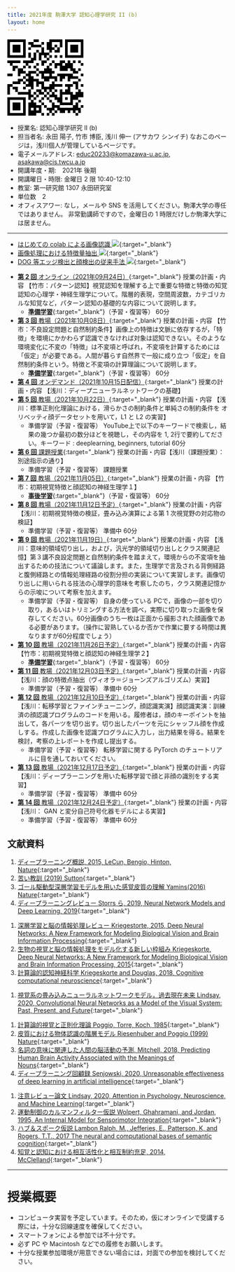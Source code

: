 ```yaml
---
title: 2021年度 駒澤大学 認知心理学研究 II (b)
layout: home
---
```


<img src="figures/qrcode.png">

- 授業名: 認知心理学研究 II (b)
- 担当者名: 永田 陽子, 竹市 博臣, 浅川 伸一 (アサカワ シンイチ) なおこのページは，浅川個人が管理しているページです。
- 電子メールアドレス: <educ20233@komazawa-u.ac.jp>, <asakawa@cis.twcu.a.jp>
- 開講年度・期:　2021年 後期
- 開講曜日・時限: 金曜日 2 限 10:40-12:10
- 教室: 第一研究館 1307 永田研究室
- 単位数　2
- オフィスアワー: なし，メールや SNS を活用してください。駒澤大学の専任ではありません。
非常勤講師ですので，金曜日の 1 時限だけしか駒澤大学には居ません。

---

- [はじめての colab による画像認識 <img src="https://komazawa-deep-learning.github.io/assets/colab_icon.svg">](https://colab.research.google.com/github/komazawa-deep-learning/komazawa-deep-learning.github.io/blob/master/2021notebooks/2021komazawa_cogsy000_CNN_demo.ipynb){:target="_blank"}
- [画像処理における特徴量抽出 <img src="https://komazawa-deep-learning.github.io/assets/colab_icon.svg">](https://colab.research.google.com/github/ShinAsakawa/ShinAsakawa.github.io/blob/master/notebooks/2020Sight_visit_feature_extractions_demo.ipynb){:target="_blank"}
- [DOG 等エッジ検出と顔検出の従来手法 <img src="https://komazawa-deep-learning.github.io/assets/colab_icon.svg">](https://colab.research.google.com/github/komazawa-deep-learning/komazawa-deep-learning.github.io/blob/master/notebooks/2021_0528edge_and_face_detection_algorithm_not_cnn.ipynb){:target="_blank"}


* [**第 2 回** オンライン（2021年09月24日）](lect02){:target="_blank"} 授業の計画・内容 【竹市：パターン認知】視覚認知を理解する上で重要な特徴と特徴の知覚認知の心理学・神経生理学について。階層的表現，空間周波数，カテゴリカルな知覚など，パターン認知の基礎的な内容について説明します。
    * [**準備学習**](prep02){:target="_blank"}（予習・復習等） 60分
* [**第 3 回** 教場（2021年10月08日）](lect03){:target="_blank"} 授業の計画・内容 【竹市：不良設定問題と自然制約条件】画像上の特徴は文脈に依存するが，「特徴」を環境にかかわらず認識できなければ対象は認知できない。そのような環境変化に不変の「特徴」は不変項と呼ばれ，不変項を計算するためには「仮定」が必要である。人間が暮らす自然界で一般に成り立つ「仮定」を自然制約条件という。特徴と不変項の計算理論について説明します。
    * [**準備学習**](prep03){:target="_blank"}（予習・復習等） 60分
* [**第 4 回** オンデマンド（2021年10月15日配信）](lect04){:target="_blank"} 授業の計画・内容 【浅川：ディープニューラルネットワークの基礎】
* [**第 5 回** 教場（2021年10月22日）](lect05){:target="_blank"} 授業の計画・内容 【浅川：標準正則化理論における，滑らかさの制約条件と単純さの制約条件を オリベッティ顔データセットを用いて，L1 と L2 の実習】
    * 準備学習（予習・復習等）  YouTube上で以下のキーワードで検索し，結果の幾つか最初の数分ほどを視聴し，その内容を 1, 2行で要約してださい。キーワード : deeplearning, beginners, tutorial 60分
* [**第 6 回** 課題授業](lect06){:target="_blank"} 授業の計画・内容【浅川（課題授業）：別途指示の通り】
    * 準備学習（予習・復習等）  課題授業
* [**第 7 回** 教場（2021年11月05日）](https://komazawa-deep-learning.github.io/2021cogpsy/lect07_1.pdf){:target="_blank"} 授業の計画・内容 【竹市：初期視覚特徴と顔認知の神経生理学１】
    * [**事後学習**](prep07){:target="_blank"}（予習・復習等） 60分
* [**第 8 回** 教場（2021年11月12日予定）](lect08){:target="_blank"} 授業の計画・内容 【浅川：初期視覚特徴の検証，畳み込み演算による第 1 次視覚野の対応物の検証】
    * 準備学習（予習・復習等）  準備中 60分
* [**第 9 回** 教場（2021年11月19日）](lect09){:target="_blank"} 授業の計画・内容 【浅川：意味的領域切り出し，および，汎光学的領域切り出しとクラス関連記憶】第３講不良設定問題と自然制約条件を踏まえて，環境からの不変項を抽出するための技法について議論します。また，生理学で言及される背側経路と腹側経路との情報処理経路の役割分担の実装について実習します。画像切り出しに用いられる技法の心理学的意味を考察したのち，クラス関連記憶からの示唆について考察を加えます。 
    * 準備学習（予習・復習等） 自身の使っている PCで，画像の一部を切り取り，あるいはトリミングする方法を調べ，実際に切り取った画像を保存してください。60分画像のうち一枚は正面から撮影された顔画像である必要があります。（操作に習熟しているか否かで作業に要する時間は異なりますが60分程度でしょう）
* [**第 10 回** 教場（2021年11月26日予定）](lect10){:target="_blank"} 授業の計画・内容 【竹市：初期視覚特徴と顔認知の神経生理学２】
    * [**準備学習**](prep10){:target="_blank"}（予習・復習等） 60分
* [**第 11 回** 教場（2021年12月03日予定）](lect11){:target="_blank"} 授業の計画・内容 【浅川：顔の特徴点抽出（ヴィオラ＝ジョーンズアルゴリズム）実習】
    * 準備学習（予習・復習等）  準備中 60分
* [**第 12 回** 教場（2021年12月10日予定）](lect12){:target="_blank"} 授業の計画・内容 【浅川：転移学習とファインチューニング，顔認識実演】顔認識実演：訓練済の顔認識プログラムのコードを用いる。履修者は，顔のキーポイントを抽出して，各パーツを切り出す。切り出したパーツを元にシャッフル顔を作成しする。作成した画像を認識プログラムに入力し，出力結果を得る。結果を検討，考察の上レポートを作成し提出する。
    * 準備学習（予習・復習等） 転移学習に関する PyTorch のチュートリアルに目を通しておいてください。
 * [**第 13 回** 教場（2021年12月17日予定）](lect13){:target="_blank"} 授業の計画・内容 【浅川：ディープラーニングを用いた転移学習で顔と非顔の識別をする実習】
    * 準備学習（予習・復習等）  準備中 60分
* [**第 14 回** 教場（2021年12月24日予定）](lect14){:target="_blank"} 授業の計画・内容 【浅川： GAN と変分自己符号化器モデルによる実習】
    * 準備学習（予習・復習等）  準備中 60分

## 文献資料

1. [ディープラーニング概説, 2015, LeCun, Bengio, Hinton, Nature](https://komazawa-deep-learning.github.io/2021/2015LeCun_Bengio_Hinton_NatureDeepReview.pdf){:target="_blank"}
1. [苦い教訓 (2019) Sutton](https://komazawa-deep-learning.github.io/2021cogpsy/2019Sutton_Bitter_Lesson.pdf){:target="_blank"}
1. [ゴール駆動型深層学習モデルを用いた感覚皮質の理解 Yamins(2016) Nature](https://project-ccap.github.io/2016YaminsDiCarlo_Using_goal-driven_deep_learning_models_to_understand_sensory_cortex.pdf){:target="_blank"}
1. [ディープラーニングレビュー Storrs ら, 2019, Neural Network Models and Deep Learning, 2019](https://komazawa-deep-learning.github.io/2021/2019Storrs_Golan_Kriegeskorte_Neural_network_models_and_deep_learning.pdf){:target="_blank"}
<!-- * [Storrs ら, Neural Network Models and Deep Learning, 2019](2019Storrs_Golan_Kriegeskorte_Neural_network_models_and_deep_learning.pdf){:target="_blank"} -->
1. [深層学習と脳の情報処理レビュー Kriegestorte, 2015, Deep Neural Networks: A New Framework for Modeling Biological Vision and Brain Information Processing](2015Kriegeskorte_Deep_Neural_Networks-A_New_Framework_for_Modeling_Biological_Vision_and_Brain_Information_Processing.pdf){:target="_blank"}
1. [生物の視覚と脳の情報処理をモデル化する新しい枠組み Kriegeskorte, Deep Neural Networks: A New Framework for Modeling Biological Vision and Brain Information Processing, 2015](https://project-ccap.github.io/2015Kriegeskorte_Deep_Neural_Networks-A_New_Framework_for_Modeling_Biological_Vision_and_Brain_Information_Processing.pdf){:target="_blank"}
1. [計算論的認知神経科学 Kriegeskorte and Douglas, 2018, Cognitive computational neuroscience](https://project-ccap.github.io/2018Kriegeskorte_Douglas_Cognitive_Computational_Neuroscience.pdf){:target="_blank"}
<!-- * [Kriegeskorte, N. and Douglas, P. K., Cognitive computational neuroscience, 2018](2018Kriegeskorte_Douglas_Cognitive_Computational_Neuroscience.pdf){:target="_blank"} -->
1. [視覚系の畳み込みニューラルネットワークモデル，過去現在未来 Lindsay, 2020, Convolutional Neural Networks as a Model of the Visual System: Past, Present, and Future](https://project-ccap.github.io/2020Lindsay_Convolutional_Neural_Networks_as_a_Model_of_the_Visual_System_Past_Present_and_Future.pdf){:target="_blank"}
<!-- * [Lindsay, G. W., Convolutional Neural Networks as a Model of the Visual System: Past, Present, and Future, 2020](2020Lindsay_Convolutional_Neural_Networks_as_a_Model_of_the_Visual_System_Past_Present_and_Future.pdf){:target="_blank"} -->
1. [計算論的視覚と正則化理論 Poggio, Torre, Koch, 1985](https://komazawa-deep-learning.github.io/2021cogpsy/1985Poggio_Computational_Vision_and_Regularization_Theory.pdf){:target="_blank"}
1. [皮質における物体認識の階層モデル Riesenhuber and Poggio (1999) Nature](https://komazawa-deep-learning.github.io/2021cogpsy/1999Riesenhuber_Poggio_Hierarchical_models_of_object_recognition_in_cortex.pdf){:target="_blank"}
1. [名詞の意味に関連した人間の脳活動の予測, Mitchell, 2018, Predicting Human Brain Activity Associated with the Meanings of Nouns](https://shinasakawa.github.io/2008Mitchell_Predicting_Human_Brain_Activity_Associated_with_the_Meanings_of_Nounsscience.pdf){:target="_blank"}
1. [ディープラーニング回顧録 Senjowski, 2020, Unreasonable effectiveness of deep learning in artificial intelligence](https://komazawa-deep-learning.github.io/2021/2020Sejnowski_Unreasonable_effectiveness_of_deep_learning_in_artificial_intelligence.pdf){:target="_blank"}
<!-- * [Senjowski, Unreasonable effectiveness of deep learning in artificial intelligence, 2020](2020Sejnowski_Unreasonable_effectiveness_of_deep_learning_in_artificial_intelligence.pdf){:target="_blank"} -->
1. [注意レビュー論文 Lindsay, 2020, Attention in Psychology, Neuroscience, and Machine Learning](https://project-ccap.github.io/2020Lindsay_Attention_in_Psychology_Neuroscience_and_Machine_Learning.pdf){:target="_blank"}
1. [運動制御のカルマンフィルター仮説 Wolpert, Ghahramani, and Jordan, 1995, An Internal Model for Sensorimotor Integration](https://project-ccap.github.io/1995WolpertGhahramaniJordan_Internal_Model_for_Sensorimotor_Integration.pdf){:target="_blank"}
1. [ハブ＆スポーク仮説 Lambon Ralph, M., Jefferies, E., Patterson, K, and Rogers, T.T., 2017 The neural and computational bases of semantic cognition](https://project-ccap.github.io/2017LambonRalphJefferiesPattersonRogers_The_neural_and_computational_bases_of_semantic_cognition.pdf){:target="_blank"}
1. [知覚と認知における相互活性化と相互制約充足, 2014, McClelland](https://project-ccap.github.io/2014McClelland_Interactive_Activation_and_Mutual_Constraint_Satisfaction_in_Perception_and_Cognition.pdf){:target="_blank"}


---

# 授業概要

<!-- * 本授業では，毎回オンライン配信を行う予定です。
* 授業の Google meet URL は以下のとおりです: [https://meet.google.com/oia-vgsd-cpb](https://meet.google.com/oia-vgsd-cpb)
-->
* コンピュータ実習を予定しています。そのため，仮にオンラインで受講する際には，十分な回線速度を確保してください。
* スマートフォンによる参加では不十分です。
* 必ず PC や Macintosh などでの履修をお願いします。
* 十分な授業参加環境が用意できない場合には，対面での参加を検討してください。

<!-- この授業は，2021年度後期開講予定の 07445/心理学特講IIIB と連係し，連続した内容となります。
履修者は両授業を履修することで完結した理解に至るようになります。
前期のこの授業では，主として画像認識，視覚情報処理に関する話題を取り上げます。
深層学習で採用されている技法を知ることで，如何にして人間を上回る認識性能を示すようになったのか，そこから人間の認識機構への示唆はどのようなものが感がられるのかについて考えます。

本授業では人工知能に用いられる技術の詳細を検討しながら，その心理学的意味を考えます。
自動運転が可能となり，
囲碁の世界チャンピオンを破り，自動翻訳の精度が向上し，スマートスピーカーが普及するなど AI 技術は毎日のように報道されています。
これらの技術はニューラルネットワークモデルに基づいています。
とりわけディープラーニング (深層学習) 技術は現在の人工知能の根幹をなしています。
現在は第 3 次ニューラルネットワークブームと呼ばれますが 3 度のブーム とも心理学者が火付け役でした。
2014年 から始まった現在のブームも心理系出身の研究者が先導しました。
加えてディープマインドの共同創設者デミス・ハサビスは認知科学出です。
このように人工知能と心理学とは同じことを別の側面から理解しようとしているとさえ言えます。
このような背景から，心理学と最近の人工知能技術の相互関係を考察する授業になります。
昨今の人工知能技術と心理学との関係から理解することで，最新の技術についての背景となる考え方を解説します。
 -->
<!-- - CNN: 畳み込みニューラルネットワーク
- RNN: リカレントニューラルネットワーク
- RL: 強化学習
-->

<!-- <center> -->
<!--  <img src="https://komazawa-deep-learning.github.io/assets/2008Fuster_Prefrontal_Cortex_fig8_4.svg" width="39%"> -->
<!--  <img src="https://komazawa-deep-learning.github.io/assets/2015Ronneberger_U-Net_Fig1_ja.svg" width="48%"> -->
<!-- </center> -->


<!-- - [2018Kriegeskorte](2018Kriegeskorte){:target="_blank"}
- [1970Newell](1970Newell){:target="_blank"}
- [2019Glaser](2019Glaser){:target="_blank"}
- [2020Lindsay](2020Lindsay){:target="_blank"}
- [G 検定](https://www.seshop.com/product/detail/23864?utm_source=seid_it_spot_20210412&utm_medium=email&utm_campaign=coupon){:target="_blank"}

### 2021年02月23日分
- [2020-0215](2020-0215abstract){:target="_blank"}
- [どうぶつの森モデル，動物の名前連想モデル](https://colab.research.google.com/github/ShinAsakawa/ShinAsakawa.github.io/blob/master/notebooks/2021_0223word_associtaion.ipynb){:target="_blank"}
- [導入講義用 CCP ウィルス感染者予測モデルを題材に](https://colab.research.google.com/github/ShinAsakawa/ShinAsakawa.github.io/blob/master/notebooks/2021Kermack_McKendrick_model.ipynb){:target="_blank"}
- [CNN の簡単なデモ](https://colab.research.google.com/github/ShinAsakawa/ShinAsakawa.github.io/blob/master/notebooks/2021Keras_CNN_demo_with_wordnet_ja.ipynb){:target="_blank"}

# 統計学と機械学習の関係

母集団における差異の有無を問題にする心理統計学と機械学習との間には，決定的な差があります。

- [1970Newell](1970Newell){:target="_blank"}
- [2019Glaser](2019Glaser){:target="_blank"}
- [2020Lindsay](2020Lindsay){:target="_blank"}

 -->

<!--
<br/>
1. [tSNE を用いた TLPA 200語の word2vec 視覚化](https://ShinAsakawa.github.io/2020cnps_tSNE_for_word2vec.ipynb)
2. [2020年2月24日資料1 tlpa 画像](https://ShinAsakawa.github.io/2020making_tlpa.html)
3. [2020年4月15日かじゅまるつがる松本先生のモデルの説明](https://shinasakawa.github.io/2020gajumarutugaru/2020-0415Friston_in_detail.html)
4. [2020年4月18日かじゅまるつがる投稿](https://shinasakawa.github.io/2020gajumarutugaru/2020-0418gajumarutugaru.html)

<br/>

1. [2020ccap 資料置き場](2020ccap)
2. [2020中央大学，緑川先生，重宗先生，研究会資料](2020chuo)
3. [2020 第2回 中央大学，緑川先生，重宗先生，研究会資料](2020chuo2)
4. [2020サイトビジット資料](2020sightvisit)

 <a href="https://guides.github.com/features/pages/">Read this page to write this page.</a>
-->
